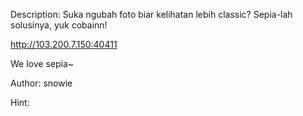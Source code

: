 Description:
Suka ngubah foto biar kelihatan lebih classic? Sepia-lah solusinya, yuk cobainn!

<a>http://103.200.7.150:40411</a>

We love sepia~

Author: snowie

Hint:
